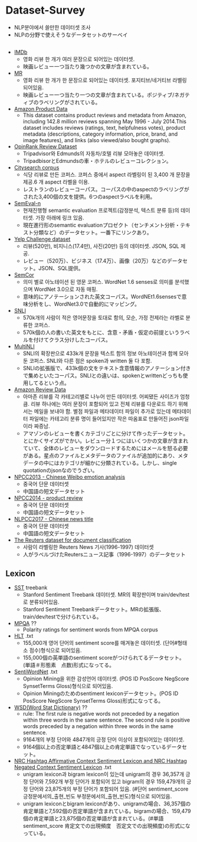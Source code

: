 # Dataset-Survey
  * NLP분야에서 쓸만한 데이터셋 조사
  * NLPの分野で使えそうなデータセットのサーベイ

##
* [IMDb](https://www.imdb.com/interfaces/)
  * 영화 리뷰 한 개가 여러 문장으로 되어있는 데이터셋.
  * 映画レビュー一つ当たり幾つかの文章が含まれている。
* [MR](http://www.cs.cornell.edu/people/pabo/movie-review-data/)
  * 영화 리뷰 한 개가 한 문장으로 되어있는 데이터셋. 포지티브/네거티브 라벨링 되어있음.
  * 映画レビュー一つ当たり一つの文章が含まれている。ポジティブ/ネガティブのラベリングがされている。
* [Amazon Product Data](http://jmcauley.ucsd.edu/data/amazon/)
  * This dataset contains product reviews and metadata from Amazon, including 142.8 million reviews spanning May 1996 - July 2014.This dataset includes reviews (ratings, text, helpfulness votes), product metadata (descriptions, category information, price, brand, and image features), and links (also viewed/also bought graphs).
* [OpinRank Review Dataset](http://archive.ics.uci.edu/ml/datasets/opinrank+review+dataset)
  * Tripadvisor와 Edmunds의 자동차/호텔 리뷰 모아놓은 데이터셋.
  * TripadbisorとEdmundsの車・ホテルのレビューコレクション。
* [Citysearch corpus](http://www.cs.cmu.edu/~mehrbod/RR/)
  * 식당 리뷰로 만든 코퍼스. 코퍼스 중에서 aspect 라벨링이 된 3,400 개 문장을 제공.6 개 aspect 라벨을 이용.
  * レストランのレビューコーパス。コーパスの中のaspectのラベリングがされた3,400個の文を提供。6つのaspectラベルを利用。
* [SemEval-n](https://en.wikipedia.org/wiki/SemEval)
  * 현재진행형 semantic evaluation 프로젝트(감정분석, 텍스트 분류 등)의 데이터셋. 가장 아래에 링크 있음.
  * 現在進行形のsemantic evaluationプロゼクト（センチメント分析・テキスト分類など）のデータセット。一番下にリンクあり。
* [Yelp Challenge dataset](https://www.yelp.com/dataset)
  * 리뷰(520만), 비지니스(17.4만), 사진(20만) 등의 데이터셋. JSON, SQL 제공.
  * レビュー（520万）、ビジネス（17.4万）、画像（20万）などのデータセット。JSON、SQL提供。
* [SemCor](https://www.sketchengine.eu/semcor-annotated-corpus/)
  * 의미 별로 아노테이션 된 영문 코퍼스. WordNet 1.6 senses로 의미를 분석했으며 WordNet 3.0으로 자동 매핑.
  * 意味的にアノテーションされた英文コーパス。WordNEt1.6sensesで意味分析をし、WordNet3.0で自動的にマッピング。
* [SNLI](https://nlp.stanford.edu/projects/snli/)
  * 570k개의 사람이 적은 영어문장을 토대로 함의, 모순, 가정 전제라는 라벨로 분류한 코퍼스.
  * 570k個の人の書いた英文をもとに、含意・矛盾・仮定の前提というラベルを付けてクラス分けしたコーパス。
* [MultiNLI](https://www.nyu.edu/projects/bowman/multinli/)
  * SNLI의 확장판으로 433k개 문장을 텍스트 함의 정보 아노테이션과 함께 모아둔 코퍼스. SNLI와 다른 점은 spoken과 written 둘 다 포함.
  * SNLIの拡張版で、433k個の文をテキスト含意情報のアノテーション付きで集めといたコーパス。SNLIとの違いは、spokenとwrittenどっちも使用してるという点。
* [Amazon Review Data](http://jmcauley.ucsd.edu/data/amazon/links.html)
  * 아마존 리뷰를 각 카테고리별로 나누어 만든 데이터셋. 어찌됐든 사이즈가 엄청 큼. 리뷰 하나에는 여러 문장이 포함되어 있고 전체 리뷰를 다운로드 하기 위해서는 메일을 보내야 함. 별점 파일과 메타데이터 파일이 추가로 있는데 메타데이터 파일에는 카테고리 분류 명이 들어있지만 작은 따옴표로 만들어진 json파일이라 짜증남.
  * アマゾンのレビューを書くカテゴリごとに分けて作ったデータセット。とにかくサイズがでかい。レビュー分１つにはいくつかの文章が含まれていて、全体のレビューをダウンロードするためにはメールを怒る必要がある。星点のファイルとメタデータのファイルが追加的にあり、メタデータの中にはカテゴリが細かに分類されている。しかし、single quotationのjsonなのでうざい。
* [NPCC2013 - Chinese Weibo emotion analysis](http://tcci.ccf.org.cn/conference/2013/pages/page04_sam.html)
  * 중국어 단문 데이터셋
  * 中国語の短文データセット
* [NPCC2014 - product review](http://tcci.ccf.org.cn/confernce/2014/pages/page04_sam.html)
  * 중국어 단문 데이터셋
  * 中国語の短文データセット
* [NLPCC2017 - Chinese news title](http://tcci.ccf.org.cn/confernce/2017/taskdata.php)
  * 중국어 단문 데이터셋
  * 中国語の短文データセット
* [The Reuters dataset for document classification](https://martin-thoma.com/nlp-reuters/)
  * 사람이 라벨링한 Reuters News 기사(1996-1997) 데이터셋
  * 人がラベルづけたReutersニュース記事（1996-1997）のデータセット
  
## Lexicon
* [SST](https://nlp.stanford.edu/sentiment/) treebank
  * Stanford Sentiment Treebank 데이터셋. MR의 확장판이며 train/dev/test로 분류되어있음.
  * Stanford Sentiment Treebankデータセット。MRの拡張版、train/dev/testで分けられている。
* [MPQA](https://mpqa.cs.pitt.edu/lexicons/subj_lexicon/) ??
  * Polarity ratings for sentiment words from MPQA corpus
* [HLT](https://hlt-nlp.fbk.eu/technologies/sentiwords) .txt
  * 155,000개 영어 단어의 sentiment score를 매겨놓은 데이터셋. (단어#형태소 점수)형식으로 되어있음.
  * 155,000個の英単語のsentiment scoreがつけられてるデータセット。(単語＃形態素　点数)形式になってる。
* [SentiWordNet](https://sentiwordnet.isti.cnr.it/) .txt
  * Opinion Mining을 위한 감성언어 데이터셋. (POS	ID	PosScore	NegScore	SynsetTerms	Gloss)형식으로 되어있음.
  * Opinion Miningのためのsentiment lexiconデータセット。(POS	ID	PosScore	NegScore	SynsetTerms	Gloss)形式になってる。
* [WSD(Word Stat Dictionary)](https://provalisresearch.com/products/content-analysis-software/wordstat-dictionary/sentiment-dictionaries/) ??
  * rule: The first rule is negative words not preceded by a negation within three words in the same sentence. The second rule is positive words preceded by a negation within three words in the same sentence.
  * 9164개의 부정 단어와 4847개의 긍정 단어 이상이 포함되어있는 데이터셋.
  * 9164個以上の否定単語と4847個以上の肯定単語でなっているデータセット。
* [NRC Hashtag Affirmative Context Sentiment Lexicon and NRC Hashtag Negated Context Sentiment Lexicon](http://saifmohammad.com/WebPages/lexicons.html) .txt
  * unigram lexicon과 bigram lexicon이 있는데 unigram의 경우 36,357개 긍정 단어와 7,592개 부정 단어가 포함되어 있고 bigram의 경우 159,479개의 긍정 단어와 23,875개의 부정 단어가 포함되어 있음. (#단어 sentiment_score 긍정문에서의_출현_빈도 부정문에서의_출현_빈도)형식으로 되어있음.
  * unigram lexiconとbigram lexiconがあり、unigramの場合、36,357個の肯定単語と7,592個の否定単語が含まれている。bigramの場合、159,479個の肯定単語と23,875個の否定単語が含まれている。(#単語 sentiment_score 肯定文での出現頻度　否定文での出現頻度)の形式になっている。
